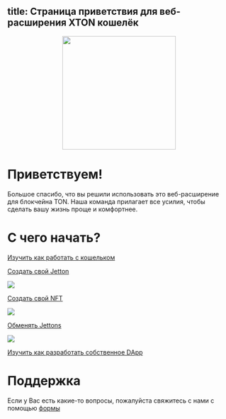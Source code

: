 title: Страница приветствия для веб-расширения XTON кошелёк
---

<img style="width: 256px; margin-left: auto; margin-right: auto; text-align: center; display: block;" src="/images/big_logo.png" />

# Приветствуем!

Большое спасибо, что вы решили использовать это веб-расширение для блокчейна TON. Наша команда прилагает все усилия, чтобы сделать вашу жизнь проще и комфортнее.

# С чего начать?

[Изучить как работать с кошельком](/ru/ui/first_run)

[Создать свой Jetton](https://minter.ton.org/?utm_source=xtonwallet.com)

[<img src="/images/services/minter.jpeg"/>](https://minter.ton.org/?utm_source=xtonwallet.com)

[Создать свой NFT](https://getgems.io/?utm_source=xtonwallet.com)

[<img src="/images/services/getgems.jpeg" />](https://getgems.io/?utm_source=xtonwallet.com)

[Обменять Jettons](http://dedust.io/?utm_source=xtonwallet.com)

[<img src="/images/services/dedust.jpeg" />](http://dedust.io/?utm_source=xtonwallet.com)

[Изучить как разработать собственное DApp](/ru/api/web3lib/requests)

# Поддержка

Если у Вас есть какие-то вопросы, пожалуйста свяжитесь с нами с помощью [формы](/support.html)
